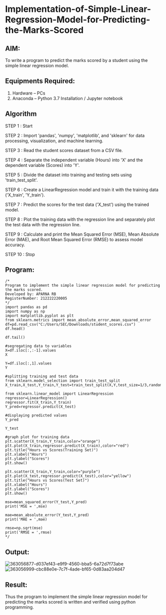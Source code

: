 # Implementation-of-Simple-Linear-Regression-Model-for-Predicting-the-Marks-Scored

## AIM:
To write a program to predict the marks scored by a student using the simple linear regression model.

## Equipments Required:
1. Hardware – PCs
2. Anaconda – Python 3.7 Installation / Jupyter notebook

## Algorithm
STEP 1 : Start

STEP 2 : Import 'pandas', 'numpy', 'matplotlib', and 'sklearn' for data processing, visualization, and machine learning.

STEP 3 : Read the student scores dataset from a CSV file. 

STEP 4 : Separate the independent variable (Hours) into 'X' and the dependent variable (Scores) into 'Y'.

STEP 5 : Divide the dataset into training and testing sets using 'train_test_split'. 

STEP 6 : Create a LinearRegression model and train it with the training data ('X_train', 'Y_train').

STEP 7 : Predict the scores for the test data ('X_test') using the trained model.

STEP 8 : Plot the training data with the regression line and separately plot the test data with the regression line.

STEP 9 : Calculate and print the Mean Squared Error (MSE), Mean Absolute Error (MAE), and Root Mean Squared Error (RMSE) to assess model accuracy.

STEP 10 : Stop

## Program:
```
/*
Program to implement the simple linear regression model for predicting the marks scored.
Developed by: APARNA RB
RegisterNumber: 212222220005
*/
import pandas as pd
import numpy as np
import matplotlib.pyplot as plt
from sklearn.metrics import mean_absolute_error,mean_squared_error
df=pd.read_csv("C:/Users/SEC/Downloads/student_scores.csv")
df.head()

df.tail()

#segregating data to variables
X=df.iloc[:,:-1].values
X

Y=df.iloc[:,1].values
Y

#splitting training and test data
from sklearn.model_selection import train_test_split
X_train,X_test,Y_train,Y_test=train_test_split(X,Y,test_size=1/3,random_state=0)

from sklearn.linear_model import LinearRegression
regressor=LinearRegression()
regressor.fit(X_train,Y_train)
Y_pred=regressor.predict(X_test)

#displaying predicted values
Y_pred

Y_test

#graph plot for training data
plt.scatter(X_train,Y_train,color="orange")
plt.plot(X_train,regressor.predict(X_train),color="red")
plt.title("Hours vs Scores(Training Set)")
plt.xlabel("Hours")
plt.ylabel("Scores")
plt.show()

plt.scatter(X_train,Y_train,color="purple")
plt.plot(X_test,regressor.predict(X_test),color="yellow")
plt.title("Hours vs Scores(Test Set)")
plt.xlabel("Hours")
plt.ylabel("Scores")
plt.show()

mse=mean_squared_error(Y_test,Y_pred)
print('MSE = ',mse)

mae=mean_absolute_error(Y_test,Y_pred)
print('MAE = ',mae)

rmse=np.sqrt(mse)
print('RMSE = ',rmse) 
*/
```

## Output:
![363056877-d037ef43-e9f9-4560-bba5-6a72d7f73abe](https://github.com/user-attachments/assets/2fab9a30-703c-4a03-b944-8e3bdb2f1794)
![363056999-cbc88e0e-7c7f-4ade-bf65-0d83aa204d47](https://github.com/user-attachments/assets/9dabb808-67f7-4042-9c19-dd3ca9a7cde6)




## Result:
Thus the program to implement the simple linear regression model for predicting the marks scored is written and verified using python programming.
